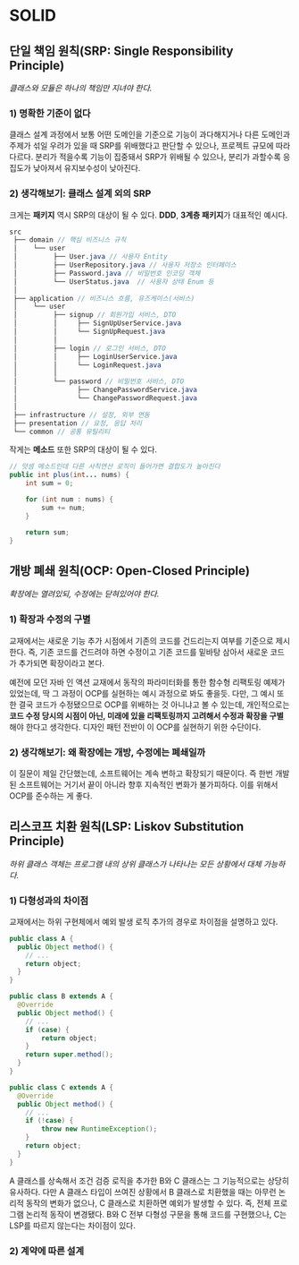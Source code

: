 # SOLID

## 단일 책임 원칙(SRP: Single Responsibility Principle)
*클래스와 모듈은 하나의 책임만 지녀야 한다.*

### 1) 명확한 기준이 없다
클래스 설계 과정에서 보통 어떤 도메인을 기준으로 기능이 과다해지거나 다른 도메인과 주제가 섞일 우려가 있을 때 SRP를 위배했다고 판단할 수 있으나, 프로젝트 규모에 따라 다르다. 분리가 적을수록 기능이 집중돼서 SRP가 위배될 수 있으나, 분리가 과할수록 응집도가 낮아져서 유지보수성이 낮아진다.
### 2) 생각해보기: 클래스 설계 외의 SRP
크게는 **패키지** 역시 SRP의 대상이 될 수 있다. **DDD**, **3계층 패키지**가 대표적인 예시다.
```scss
src
 ├── domain // 핵심 비즈니스 규칙
 │    └── user
 │         ├── User.java // 사용자 Entity
 │         ├── UserRepository.java // 사용자 저장소 인터페이스
 │         ├── Password.java // 비밀번호 인코딩 객체
 │         └── UserStatus.java  // 사용자 상태 Enum 등
 │
 ├── application // 비즈니스 흐름, 유즈케이스(서비스)
 │    └── user
 │         ├── signup // 회원가입 서비스, DTO
 │         │     ├── SignUpUserService.java
 │         │     └── SignUpRequest.java
 │         │
 │         ├── login // 로그인 서비스, DTO
 │         │     ├── LoginUserService.java
 │         │     └── LoginRequest.java
 │         │
 │         └── password // 비밀번호 서비스, DTO
 │               ├── ChangePasswordService.java
 │               └── ChangePasswordRequest.java
 │
 ├── infrastructure // 설정, 외부 연동
 ├── presentation // 요청, 응답 처리
 └── common // 공통 유틸리티
```
작게는 **메소드** 또한 SRP의 대상이 될 수 있다.
```java
// 덧셈 메소드인데 다른 사칙연산 로직이 들어가면 결합도가 높아진다
public int plus(int... nums) {
    int sum = 0;

    for (int num : nums) {
        sum += num;
    }

    return sum;
}
```

## 개방 폐쇄 원칙(OCP: Open-Closed Principle)
*확장에는 열려있되, 수정에는 닫혀있어야 한다.*
### 1) 확장과 수정의 구별
교재에서는 새로운 기능 추가 시점에서 기존의 코드를 건드리는지 여부를 기준으로 제시한다. 즉, 기존 코드를 건드려야 하면 수정이고 기존 코드를 밑바탕 삼아서 새로운 코드가 추가되면 확장이라고 본다.

예전에 모던 자바 인 액션 교재에서 동작의 파라미터화를 통한 함수형 리팩토링 예제가 있었는데, 딱 그 과정이 OCP를 실현하는 예시 과정으로 봐도 좋을듯. 다만, 그 예시 또한 결국 코드가 수정됐으므로 OCP를 위배하는 것 아니냐고 볼 수 있는데, 개인적으로는 **코드 수정 당시의 시점이 아닌, 미래에 있을 리팩토링까지 고려해서 수정과 확장을 구별**해야 한다고 생각한다. 디자인 패턴 전반이 이 OCP를 실현하기 위한 수단이다.

### 2) 생각해보기: 왜 확장에는 개방, 수정에는 폐쇄일까

이 질문이 제일 간단했는데, 소프트웨어는 계속 변하고 확장되기 때문이다. 즉 한번 개발된 소프트웨어는 거기서 끝이 아니라 향후 지속적인 변화가 불가피하다. 이를 위해서 OCP를 준수하는 게 좋다.

## 리스코프 치환 원칙(LSP: Liskov Substitution Principle)
*하위 클래스 객체는 프로그램 내의 상위 클래스가 나타나는 모든 상황에서 대체 가능하다.*
### 1) 다형성과의 차이점
교재에서는 하위 구현체에서 예외 발생 로직 추가의 경우로 차이점을 설명하고 있다.
```java
public class A {
  public Object method() {
    // ...
    return object;
  }
}

public class B extends A {
  @Override
  public Object method() {
    // ...
    if (case) {
        return object;
    }
    return super.method();
  }
}

public class C extends A {
  @Override
  public Object method() {
    // ...
    if (!case) {
        throw new RuntimeException();
    }
    return object;
  }
}
```

A 클래스를 상속해서 조건 검증 로직을 추가한 B와 C 클래스는 그 기능적으로는 상당히 유사하다. 다만 A 클래스 타입이 쓰여진 상황에서 B 클래스로 치환했을 때는 아무런 논리적 동작의 변화가 없으나, C 클래스로 치환하면 예외가 발생할 수 있다. 즉, 전체 프로그램 논리적 동작이 변경됐다. B와 C 전부 다형성 구문을 통해 코드를 구현했으나, C는 LSP를 따르지 않는다는 차이점이 있다.
### 2) 계약에 따른 설계
